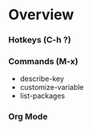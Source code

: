 # Overview

### Hotkeys (C-h ?)

### Commands (M-x)
* describe-key
* customize-variable
* list-packages

### Org Mode

